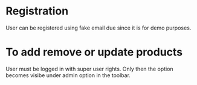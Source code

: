 # Registration

User can be registered using fake email due since it is for demo purposes.

# To add remove or update products

User must be logged in with super user rights. Only then the option becomes visibe under admin option in the toolbar.
